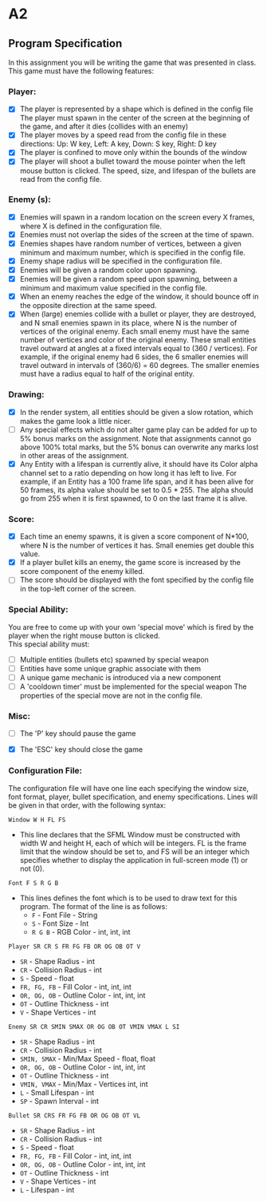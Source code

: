 # A2

## Program Specification

In this assignment you will be writing the game that was presented in class. This game must have the following features:

### Player:

- [x] The player is represented by a shape which is defined in the config file The player must spawn in the center of the screen at the beginning of the game, and after it dies (collides with an enemy)
- [x] The player moves by a speed read from the config file in these directions: Up: W key, Left: A key, Down: S key, Right: D key
- [x] The player is confined to move only within the bounds of the window
- [x] The player will shoot a bullet toward the mouse pointer when the left mouse button is clicked. The speed, size, and lifespan of the bullets are read from the config file.

### Enemy (s):

- [x] Enemies will spawn in a random location on the screen every X frames, where X is defined in the configuration file.
- [x] Enemies must not overlap the sides of the screen at the time of spawn.
- [x] Enemies shapes have random number of vertices, between a given minimum and maximum number, which is specified in the config file.
- [x] Enemy shape radius will be specified in the configuration file.
- [x] Enemies will be given a random color upon spawning.
- [x] Enemies will be given a random speed upon spawning, between a minimum and maximum value specified in the config file.
- [x] When an enemy reaches the edge of the window, it should bounce off in the opposite direction at the same speed.
- [x] When (large) enemies collide with a bullet or player, they are destroyed, and N small enemies spawn in its place, where N is the number of vertices of the original enemy. Each small enemy must have the same number of vertices and color of the original enemy. These small entities travel outward at angles at a fixed intervals equal to (360 / vertices). For example, if the original enemy had 6 sides, the 6 smaller enemies will travel outward in intervals of (360/6) = 60 degrees. The smaller enemies must have a radius equal to half of the original entity.

### Drawing:

- [x] In the render system, all entities should be given a slow rotation, which makes the game look a little nicer.
- [ ] Any special effects which do not alter game play can be added for up to 5% bonus marks on the assignment. Note that assignments cannot go above 100% total marks, but the 5% bonus can overwrite any marks lost in other areas of the assignment.
- [x] Any Entity with a lifespan is currently alive, it should have its Color alpha channel set to a ratio depending on how long it has left to live. For example, if an Entity has a 100 frame life span, and it has been alive for 50 frames, its alpha value should be set to 0.5 * 255. The alpha should go from 255 when it is first spawned, to 0 on the last frame it is alive.

### Score:
- [x] Each time an enemy spawns, it is given a score component of N*100, where N is the number of vertices it has. Small enemies get double this value.
- [x] If a player bullet kills an enemy, the game score is increased by the score component of the enemy killed.
- [ ] The score should be displayed with the font specified by the config file in the top-left corner of the screen.

### Special Ability:

You are free to come up with your own 'special move' which is fired by the player when the right mouse button is clicked.  
This special ability must:

- [ ] Multiple entities (bullets etc) spawned by special weapon
- [ ] Entities have some unique graphic associate with them
- [ ] A unique game mechanic is introduced via a new component
- [ ] A 'cooldown timer' must be implemented for the special weapon The properties of the special move are not in the config file.

### Misc:
- [ ] The 'P' key should pause the game
- [x] The 'ESC' key should close the game



### Configuration File:

The configuration file will have one line each specifying the window size, font format, player, bullet specification, and enemy specifications.
Lines will be given in that order, with the following syntax:

`Window W H FL FS`
- This line declares that the SFML Window must be constructed with width W
and height H, each of which will be integers. FL is the frame limit that the window should be set to, and FS will be an integer which specifies whether to display the application in full-screen mode (1) or not (0).

`Font F S R G B`
- This lines defines the font which is to be used to draw text
for this program. The format of the line is as follows:
    - `F` - Font File - String
    - `S` - Font Size - Int
    - `R G B` - RGB Color - int, int, int


`Player SR CR S FR FG FB OR OG OB OT V`
- `SR` - Shape Radius - int
- `CR` - Collision Radius - int
- `S` - Speed - float
- `FR, FG, FB` -  Fill Color - int, int, int 
- `OR, OG, OB` - Outline Color - int, int, int
- `OT` - Outline Thickness - int
- `V` - Shape Vertices - int

`Enemy SR CR SMIN SMAX OR OG OB OT VMIN VMAX L SI`
- `SR` - Shape Radius - int
- `CR` - Collision Radius - int
- `SMIN, SMAX` - Min/Max Speed - float, float
- `OR, OG, OB` - Outline Color - int, int, int
- `OT` - Outline Thickness - int
- `VMIN, VMAX` - Min/Max - Vertices int, int 
- `L` - Small Lifespan - int
- `SP` - Spawn Interval - int

`Bullet SR CRS FR FG FB OR OG OB OT VL`
- `SR` - Shape Radius - int
- `CR` - Collision Radius - int
- `S` - Speed - float
- `FR, FG, FB` - Fill Color - int, int, int
- `OR, OG, OB` - Outline Color - int, int, int
- `OT` - Outline Thickness - int
- `V` - Shape Vertices - int
- `L` - Lifespan - int